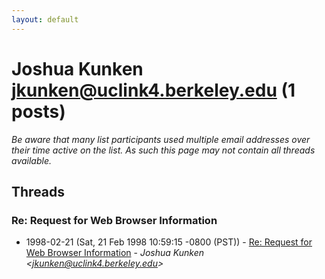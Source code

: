 ```yaml
---
layout: default
---
```


# Joshua Kunken <jkunken@uclink4.berkeley.edu> (1 posts)

_Be aware that many list participants used multiple email addresses over their time active on the list. As such this page may not contain all threads available._

## Threads

### Re: Request for Web Browser Information
+ 1998-02-21 (Sat, 21 Feb 1998 10:59:15 -0800 (PST)) - [Re: Request for Web Browser Information](/archive/1998/02/cef8243ad49a1763ec489d7bd214b5ec89cc0561ede1505b1215acb2af94e3fb) - _Joshua Kunken \<jkunken@uclink4.berkeley.edu\>_

